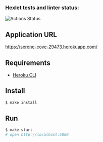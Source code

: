 ### Hexlet tests and linter status:
![Actions Status](/workflows/hexlet-check/badge.svg)

## Application URL
https://serene-cove-29473.herokuapp.com/

## Requirements

* [Heroku CLI](https://devcenter.heroku.com/articles/heroku-cli)

## Install

```sh
$ make install
```

## Run

```sh
$ make start
# open http://localhost:5000
```

